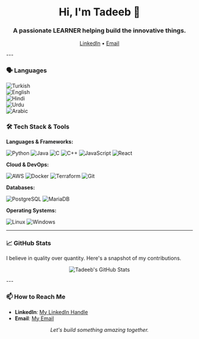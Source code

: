 <h1 align="center">Hi, I'm Tadeeb 👋</h1>
<h3 align="center">A passionate LEARNER helping build the innovative things.</h3>

<p align="center">
  <a href="https://www.linkedin.com/in/tadeeb/">LinkedIn</a> •
  <a href="mailto: smtadeeb@gmail.com">Email</a>
</p>
---

### 🗣️ Languages

![Turkish](https://img.shields.io/badge/Turkish-Fluent-lightgreen?style=flat-square)  
![English](https://img.shields.io/badge/English-Fluent-lightgreen?style=flat-square)  
![Hindi](https://img.shields.io/badge/Hindi-Fluent-lightgreen?style=flat-square)  
![Urdu](https://img.shields.io/badge/Urdu-Native-lightgreen?style=flat-square)  
![Arabic](https://img.shields.io/badge/Arabic-Beginner-yellow?style=flat-square)  

### 🛠️ Tech Stack & Tools

**Languages & Frameworks:**

![Python](https://img.shields.io/badge/Python-3776AB?style=for-the-badge&logo=python&logoColor=white)
![Java](https://img.shields.io/badge/Java-ED8B00?style=for-the-badge&logo=openjdk&logoColor=white)
![C](https://img.shields.io/badge/C-00599C?style=for-the-badge&logo=c&logoColor=white)
![C++](https://img.shields.io/badge/C++-00599C?style=for-the-badge&logo=c%2B%2B&logoColor=white)
![JavaScript](https://img.shields.io/badge/JavaScript-F7DF1E?style=for-the-badge&logo=javascript&logoColor=black)
![React](https://img.shields.io/badge/React-20232A?style=for-the-badge&logo=react&logoColor=61DAFB)

**Cloud & DevOps:**

![AWS](https://img.shields.io/badge/AWS-232F3E?style=for-the-badge&logo=amazonaws&logoColor=white)
![Docker](https://img.shields.io/badge/Docker-2496ED?style=for-the-badge&logo=docker&logoColor=white)
![Terraform](https://img.shields.io/badge/Terraform-7B42BC?style=for-the-badge&logo=terraform&logoColor=white)
![Git](https://img.shields.io/badge/Git-F05032?style=for-the-badge&logo=git&logoColor=white)

**Databases:**

![PostgreSQL](https://img.shields.io/badge/PostgreSQL-4169E1?style=for-the-badge&logo=postgresql&logoColor=white)
![MariaDB](https://img.shields.io/badge/MariaDB-003545?style=for-the-badge&logo=mariadb&logoColor=white)

**Operating Systems:**

![Linux](https://img.shields.io/badge/Linux-FCC624?style=for-the-badge&logo=linux&logoColor=black)
![Windows](https://img.shields.io/badge/Windows-0078D6?style=for-the-badge&logo=windows&logoColor=white)

---

### 📈 GitHub Stats

I believe in quality over quantity. Here's a snapshot of my contributions.

<p align="center">
  <img src="https://github-readme-stats.vercel.app/api?username=smTadeeb&show_icons=true&theme=calm&hide_border=true&count_private=true" alt="Tadeeb's GitHub Stats" />
  <br/>
 

</p>
---

### 📫 How to Reach Me

-   **LinkedIn**: [My LinkedIn Handle](https://www.linkedin.com/in/tadeeb/)
-   **Email**: [My Email](mailto:smtadeeb@gmail.com)

<p align="center">
  <i>Let's build something amazing together.</i>
</p>
